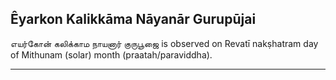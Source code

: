 ## Êyarkon Kalikkāma Nāyanār Gurupūjai
எயர்கோன் கலிக்காம நாயனார் குருபூஜை is observed on Revatī nakṣhatram day of Mithunam (solar) month (praatah/paraviddha).



---
